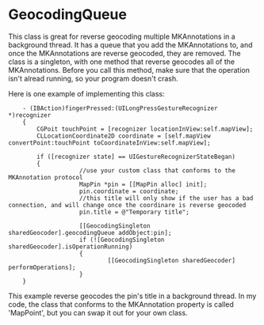 GeocodingQueue
==============

This class is great for reverse geocoding multiple MKAnnotations in a background thread. 
It has a queue that you add the MKAnnotations to, and once the MKAnnotations are reverse geocoded, they are removed.
The class is a singleton, with one method that reverse geocodes all of the MKAnnotations. Before you call this method,
make sure that the operation isn't alread running, so your program doesn't crash.

Here is one example of implementing this class:

		- (IBAction)fingerPressed:(UILongPressGestureRecognizer *)recognizer
		{
		    CGPoit touchPoint = [recognizer locationInView:self.mapView];
		    CLLocationCoordinate2D coordinate = [self.mapView convertPoint:touchPoint toCoordinateInView:self.mapView];
		    
		    if ([recognizer state] == UIGestureRecognizerStateBegan)
		    {
						//use your custom class that conforms to the MKAnnotation protocol
						MapPin *pin = [[MapPin alloc] init];
						pin.coordinate = coordinate;
						//this title will only show if the user has a bad connection, and will change once the coordinare is reverse geocoded
						pin.title = @"Temporary title";
				
						[[GeocodingSingleton sharedGeocoder].geocodingQueue addObject:pin];
						if (![GeocodingSingleton sharedGeocoder].isOperationRunning)
						{
								[[GeocodingSingleton sharedGeocoder] performOperations];
						}
		}

This example reverse geocodes the pin's title in a background thread. In my code, the class that conforms to the MKAnnotation property
is called 'MapPoint', but you can swap it out for your own class.
